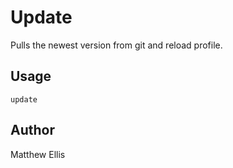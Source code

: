 # Update

Pulls the newest version from git and reload profile.


## Usage
`update`


## Author
Matthew Ellis
